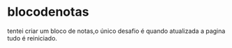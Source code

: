 # blocodenotas
tentei criar um bloco de notas,o único desafio é quando atualizada a pagina tudo é reiniciado.
